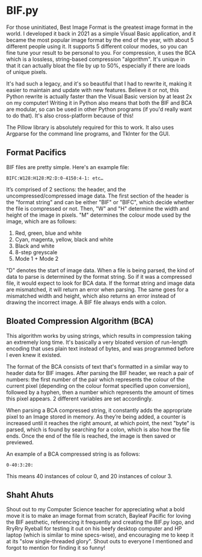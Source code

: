 # BIF.py
For those uninitiated, Best Image Format is the greatest image format in the world. I developed it back in 2021 as a simple Visual Basic application, and it became the most popular image format by the end of the year, with about 5 different people using it. It supports 5 different colour modes, so you can fine tune your result to be personal to you. For compression, it uses the BCA which is a lossless, string-based compression "algorithm". It's unique in that it can actually bloat the file by up to 50%, especially if there are loads of unique pixels.

It's had such a legacy, and it's so beautiful that I had to rewrite it, making it easier to maintain and update with new features. Believe it or not, this Python rewrite is actually faster than the Visual Basic version by at least 2x on my computer! Writing it in Python also means that both the BIF and BCA are modular, so can be used in other Python programs (if you'd really want to do that). It's also cross-platform because of this!

The Pillow library is absolutely required for this to work. It also uses Argparse for the command line programs, and TkInter for the GUI.

## Format Pacifics
BIF files are pretty simple. Here's an example file:
```
BIFC:W128:H128:M2:D:0-4150:4-1: etc…
```
It’s comprised of 2 sections: the header, and the uncompressed/compressed image data. The first section of the header is the "format string" and can be either "BIF" or "BIFC", which decide whether the file is compressed or not. Then, "W" and "H" determine the width and height of the image in pixels. "M" determines the colour mode used by the image, which are as follows:
1. Red, green, blue and white
2. Cyan, magenta, yellow, black and white
3. Black and white
4. 8-step greyscale
5. Mode 1 + Mode 2

"D" denotes the start of image data. When a file is being parsed, the kind of data to parse is determined by the format string. So if it was a compressed file, it would expect to look for BCA data. If the format string and image data are mismatched, it will return an error when parsing. The same goes for a mismatched width and height, which also returns an error instead of drawing the incorrect image. A BIF file always ends with a colon.

## Bloated Compression Algorithm (BCA)
This algorithm works by using strings, which results in compression taking an extremely long time. It's basically a very bloated version of run-length encoding that uses plain text instead of bytes, and was programmed before I even knew it existed.

The format of the BCA consists of text that's formatted in a similar way to header data for BIF images. After parsing the BIF header, we reach a pair of numbers: the first number of the pair which represents the colour of the current pixel (depending on the colour format specified upon conversion), followed by a hyphen, then a number which represents the amount of times this pixel appears. 2 different variables are set accordingly.

When parsing a BCA compressed string, it constantly adds the appropriate pixel to an Image stored in memory. As they’re being added, a counter is increased until it reaches the right amount, at which point, the next "byte" is parsed, which is found by searching for a colon, which is also how the file ends. Once the end of the file is reached, the image is then saved or previewed.

An example of a BCA compressed string is as follows:
```
0-40:3:20:
```
This means 40 instances of colour 0, and 20 instances of colour 3.

## Shaht Ahuts
Shout out to my Computer Science teacher for appreciating what a bold move it is to make an image format from scratch, Bayleaf Pacific for loving the BIF aesthetic,  referencing it frequently and creating the BIF.py logo, and RryRry Ryeball for testing it out on his beefy desktop computer and HP laptop (which is similar to mine specs-wise), and encouraging me to keep it at its "slow single-threaded glory". Shout outs to everyone I mentioned and forgot to mention for finding it so funny!
